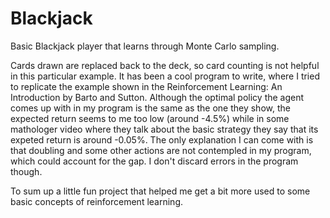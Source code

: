 # Blackjack
Basic Blackjack player that learns through Monte Carlo sampling.

Cards drawn are replaced back to the deck, so card counting is not helpful in this particular example. It has been a cool program to write, where I tried to replicate the example shown in the Reinforcement Learning: An Introduction by Barto and Sutton.
Although the optimal policy the agent comes up with in my program is the same as the one they show, the expected return seems to me too low (around -4.5%) while in some mathologer video where they talk about the basic strategy they say that its expeted return is around -0.05%. The only explanation I can come with is that doubling and some other actions are not contempled in my program, which could account for the gap. I don't discard errors in the program though.

To sum up a little fun project that helped me get a bit more used to some basic concepts of reinforcement learning.
